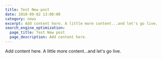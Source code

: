 ```yaml
---
title: Test New post
date: 2018-09-02 13:00:00
category: news
excerpt: Add content here. A little more content...and let's go live.
search_engine_optimization:
  page_title: Test New post
  page_description: Add content here.
---
```


Add content here. A little more content...and let's go live.